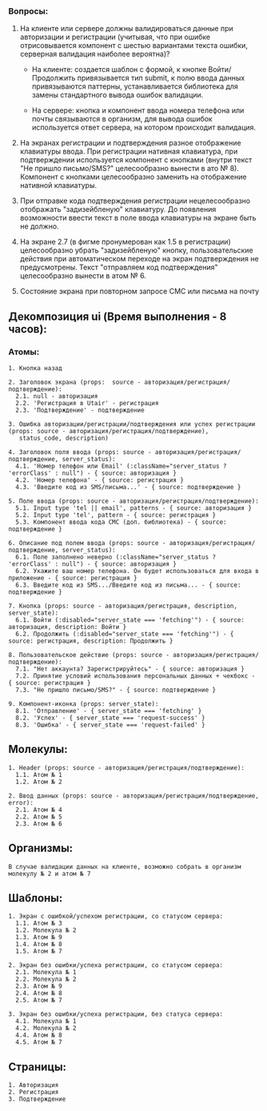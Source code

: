 ### Вопросы:
 
1. На клиенте или сервере должны валидироваться данные при авторизации и регистрации (учитывая, 
   что при ошибке отрисовывается компонент с шестью вариантами текста ошибки, серверная 
   валидация наиболее вероятна)?

   * На клиенте: создается шаблон с формой, к кнопке Войти/Продолжить привязывается тип submit,
     к полю ввода данных привязываются паттерны, устанавливается библиотека для замены
     стандартного вывода ошибок валидации.
     
   * На сервере: кнопка и компонент ввода номера телефона или почты связываются в организм,
     для вывода ошибок используется ответ сервера, на котором происходит валидация.
     
2. На экранах регистрации и подтверждения разное отображение клавиатуры ввода. При регистрации
    нативная клавиатура, при подтверждении используется компонент с кнопками (внутри текст 
    "Не пришло письмо/SMS?" целесообразно вынести в ато № 8). Компонент с кнопками целесообразно заменить на отображение
    нативной клавиатуры.
    
3. При отправке кода подтверждения регистрации нецелесообразно отображать "задизейбленую"
    клавиатуру. До появления возможности ввести текст в поле ввода клавиатуры на экране
    быть не должно.
    
4. На экране 2.7 (в фигме пронумерован как 1.5 в регистрации) целесообразно убрать "задизейбленую"
    кнопку, пользовательские действия при автоматическом переходе на экран подтверждения не 
    предусмотрены. Текст "отправляем код подтверждения" целесообразно вынести в атом № 6.
    
5. Состояние экрана при повторном запросе СМС или письма на почту
 
 

## Декомпозиция ui (Время выполнения - 8 часов):

### Атомы:

    1. Кнопка назад
    
    2. Заголовок экрана (props:  source - авторизация/регистрация/подтверждение):
      2.1. null - авторизация
      2.2. 'Регистрация в Utair' - регистрация
      2.3. 'Подтверждение' - подтверждение
      
    3. Ошибка авторизации/регистрации/подтверждения или успех регистрации (props: source - авторизация/регистрация/подтверждение),
       status_code, description)
       
    4. Заголовок поля ввода (props: source - авторизация/регистрация/подтверждение, server_status):
      4.1. 'Номер телефон или Email' (:className="server_status ? 'errorClass' : null") - { source: авторизация }
      4.2. 'Номер телефона' - { source: регистрация } 
      4.3. 'Введите код из SMS/письма...' - { source: подтверждение } 
      
    5. Поле ввода (props: source - авторизация/регистрация/подтверждение):
      5.1. Input type 'tel || email', patterns - { source: авторизация }
      5.2. Input type 'tel', pattern - { source: регистрация } 
      5.3. Компонент ввода кода СМС (доп. библиотека) - { source: подтверждение } 
      
    6. Описание под полем ввода (props: source - авторизация/регистрация/подтверждение, server_status):
      6.1. Поле заполнено неверно (:className="server_status ? 'errorClass' : null") - { source: авторизация }
      6.2. Укажите ваш номер телефона. Он будет использоваться для входа в приложение - { source: регистрация } 
      6.3. Введите код из SMS.../Введите код из письма... - { source: подтверждение } 
      
    7. Кнопка (props: source - авторизация/регистрация, description, server_state):
      6.1. Войти (:disabled="server_state === 'fetching'") - { source: авторизация, description: Войти }
      6.2. Продолжить (:disabled="server_state === 'fetching'") - { source: регистрация, description: Продолжить } 
      
    8. Пользовательское действие (props: source - авторизация/регистрация/подтверждение):
      7.1. "Нет аккаунта? Зарегистрируйтесь" - { source: авторизация }
      7.2. Принятие условий использования персональных данных + чекбокс - { source: регистрация } 
      7.3. "Не пришло письмо/SMS?" - { source: подтверждение } 
       
    9. Компонент-иконка (props: server_state):
      8.1. 'Отправление' - { server_state === 'fetching' }
      8.2. 'Успех' - { server_state === 'request-success' }
      8.3. 'Ошибка' - { server_state === 'request-failed' }
      
## Молекулы:

    1. Header (props: source - авторизация/регистрация/подтверждение):
      1.1. Атом № 1
      1.2. Атом № 2
      
    2. Ввод данных (props: source - авторизация/регистрация/подтверждение, error):
      2.1. Атом № 4
      2.2. Атом № 5
      2.3. Атом № 6
      
             
## Организмы:

    В случае валидации данных на клиенте, возможно собрать в организм молекулу № 2 и атом № 7

## Шаблоны:
   
    1. Экран с ошибкой/успехом регистрации, со статусом сервера:
      1.1. Атом № 3
      1.2. Молекула № 2
      1.3. Атом № 9
      1.4. Атом № 8
      1.5. Атом № 7
      
    2. Экран без ошибки/успеха регистрации, со статусом сервера:
      2.1. Молекула № 1
      2.2. Молекула № 2
      2.3. Атом № 9
      2.4. Атом № 8
      2.5. Атом № 7 
      
    3. Экран без ошибки/успеха регистрации, без статуса сервера:
      4.1. Молекула № 1
      4.2. Молекула № 2
      4.4. Атом № 8
      4.5. Атом № 7 
    
## Страницы:

    1. Авторизация
    2. Регистрация
    3. Подтверждение
